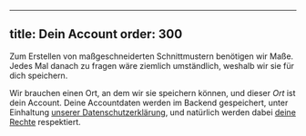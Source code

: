 ***

title: Dein Account
order: 300
----------

Zum Erstellen von maßgeschneiderten Schnittmustern benötigen wir Maße. Jedes Mal danach zu fragen wäre ziemlich umständlich, weshalb wir sie für dich speichern.

Wir brauchen einen Ort, an dem wir sie speichern können, und dieser *Ort* ist dein Account. Deine Accountdaten werden im Backend gespeichert, unter Einhaltung [unserer Datenschutzerklärung][2], und natürlich werden dabei [deine Rechte][2] respektiert.

[2]: /docs/various/rights/

[2]: /docs/various/rights/
